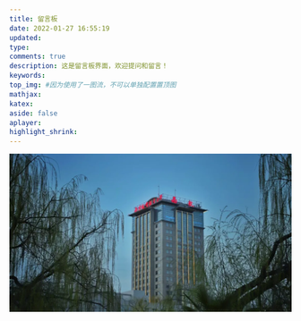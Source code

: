 ```yaml
---
title: 留言板
date: 2022-01-27 16:55:19
updated:
type: 
comments: true
description: 这是留言板界面，欢迎提问和留言！
keywords: 
top_img: #因为使用了一图流，不可以单独配置置顶图
mathjax:
katex:
aside: false
aplayer:
highlight_shrink:
---
```

![](../img/主楼.png)
<style>
    hr{display:none}
</style>

<!-- <img src="../img/南航明故宫正门.jpeg" alt="">
<img src="../img/北航.jpg" alt="">
<style>
    img{
        width: 49%;
        float: left;
    }
    hr{display:none}
</style> -->